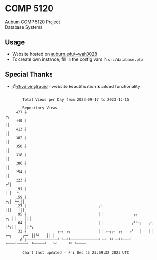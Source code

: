 # COMP 5120
Auburn COMP 5120 Project  
Database Systems

## Usage
- Website hosted on [auburn.edu/~wah0028](https://webhome.auburn.edu/~wah0028/)
- To create own instance, fill in the config vars in `src/database.php`

## Special Thanks
- [@SkydivingSquid](https://github.com/SkydivingSquid) - website beautification & added functionality

```

        Total Views per Day from 2023-09-17 to 2023-12-15

        Repository Views
     477 ┼                                                                              ╭╮
     445 ┤                                                                              ││
     413 ┤                                                                              ││
     382 ┤                                                                              ││
     350 ┤                                                                              ││
     318 ┤                                                                              ││
     286 ┤                                                                              ││
     254 ┤                                                                              ││
     223 ┤                                                                             ╭╯│
     191 ┤                                                                             │ │  ╭╮
     159 ┤                                                                           ╭╮│ ╰─╮││
     127 ┤                                 ╭╮                                        │││   │││
      95 ┤                                 ││              ╭╮                     ╭╮ │││   │││
      64 ┤                                 ││             ╭╯╰─╮   ╭╮              │╰╮│││   ││╰╮
      32 ┤              ╭─╮ ╭╮             ││ ╭─╮╭╮ ╭╮   ╭╯   │   ││    ╭─╮     ╭─╯ ││╰╯   ││ │
       0 ┼──────────────╯ ╰─╯╰─────────────╯╰─╯ ╰╯╰─╯╰───╯    ╰───╯╰────╯ ╰─────╯   ╰╯     ╰╯ ╰────

        Chart last updated - Fri Dec 15 23:59:32 2023 UTC
        
```
